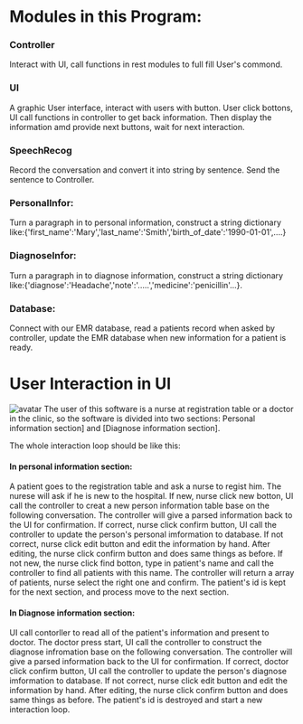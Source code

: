 # Modules in this Program:
### Controller
Interact with UI, call functions in rest modules to full fill User's commond.

### UI
A graphic User interface, interact with users with button. User click bottons, UI call functions in controller to get back information. Then display the information amd provide next buttons, wait for next interaction.

### SpeechRecog
Record the conversation and convert it into string by sentence. Send the sentence to Controller.

### PersonalInfor:
Turn a paragraph in to personal information, construct a string dictionary like:{'first_name':'Mary','last_name':'Smith','birth_of_date':'1990-01-01',....}

### DiagnoseInfor:
Turn a paragraph in to diagnose information, construct a string dictionary like:{'diagnose':'Headache','note':'.....','medicine':'penicillin'...}.

### Database:
Connect with our EMR database, read a patients record when asked by controller, update the EMR database when new information for a patient is ready.


# User Interaction in UI
![avatar](user-case-flow.png)
The user of this software is a nurse at registration table or a doctor in the clinic, so the software is divided into two sections: Personal information section] and [Diagnose information section].

The whole interaction loop should be like this:
#### In personal information section:
A patient goes to the registration table and ask a nurse to regist him. The nurese will ask if he is new to the hospital. 
If new, nurse click new botton, UI call the controller to creat a new person information table base on the following conversation. The controller will give a parsed information back to the UI for confirmation. 
	If correct, nurse click confirm button, UI call the controller to update the person's personal imformation to database. 
	If not correct, nurse click edit button and edit the information by hand. After editing, the nurse click confirm button and does same things as before.
If not new, the nurse click find botton, type in patient's name and call the controller to find all patients with this name. The controller will return a array of patients, nurse select the right one and confirm.
The patient's id is kept for the next section, and process move to the next section.

#### In Diagnose information section:
UI call contorller to read all of the patient's information and present to doctor.
The doctor press start, UI call the controller to construct the diagnose infromation base on the following conversation. The controller will give a parsed information back to the UI for confirmation. 
	If correct, doctor click confirm button, UI call the controller to update the person's diagnose imformation to database. 
	If not correct, nurse click edit button and edit the information by hand. After editing, the nurse click confirm button and does same things as before.
The patient's id is destroyed and start a new interaction loop.

